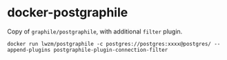 # docker-postgraphile

Copy of `graphile/postgraphile`, with additional `filter` plugin.

```
docker run lwzm/postgraphile -c postgres://postgres:xxxx@postgres/ --append-plugins postgraphile-plugin-connection-filter
```
